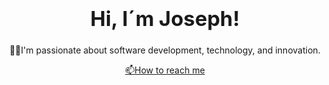 ### <div align="center"> <h1 align="center">Hi, I´m Joseph!</h1></div>
<div align="center">
  <p>👨‍💻I'm passionate about software development, technology, and innovation.</p>
  <a href="mailto:jsephxy@gmail.com">📫How to reach me</a>
</div>


<!--
**sephf/sephf** is a ✨ _special_ ✨ repository because its `README.md` (this file) appears on your GitHub profile.

Here are some ideas to get you started:

- 🔭 I’m currently working on ...
- 🌱 I’m currently learning ...
- 👯 I’m looking to collaborate on ...
- 🤔 I’m looking for help with ...
- 💬 Ask me about ...
- 📫 How to reach me: ...
- 😄 Pronouns: ...
- ⚡ Fun fact: ...
-->
